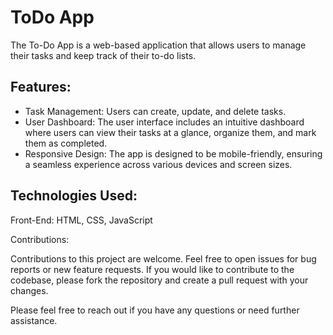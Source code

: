 # ToDo App

The To-Do App is a web-based application that allows users to manage their tasks and keep track of their to-do lists. 

## Features:
- Task Management: Users can create, update, and delete tasks.
- User Dashboard: The user interface includes an intuitive dashboard where users can view their tasks at a glance, organize them, and mark them as completed.
- Responsive Design: The app is designed to be mobile-friendly, ensuring a seamless experience across various devices and screen sizes.

## Technologies Used:

Front-End: HTML, CSS, JavaScript

Contributions:

Contributions to this project are welcome. Feel free to open issues for bug reports or new feature requests. If you would like to contribute to the codebase, please fork the repository and create a pull request with your changes.

Please feel free to reach out if you have any questions or need further assistance.
